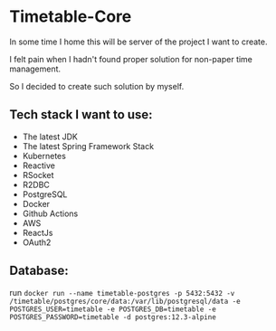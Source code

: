 # Timetable-Core

In some time I home this will be server of the project I want to create.

I felt pain when I hadn't found proper solution for non-paper time management.

So I decided to create such solution by myself.

## Tech stack I want to use:
* The latest JDK
* The latest Spring Framework Stack
* Kubernetes
* Reactive
* RSocket
* R2DBC
* PostgreSQL
* Docker
* Github Actions
* AWS
* ReactJs
* OAuth2

## Database:
run `docker run --name timetable-postgres -p 5432:5432 -v /timetable/postgres/core/data:/var/lib/postgresql/data -e POSTGRES_USER=timetable -e POSTGRES_DB=timetable -e POSTGRES_PASSWORD=timetable -d postgres:12.3-alpine`
